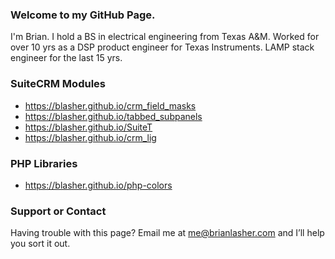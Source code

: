 ### Welcome to my GitHub Page.
I'm Brian.  I hold a BS in electrical engineering from Texas A&M. Worked for over 10 yrs as a DSP product engineer for Texas Instruments. LAMP stack engineer for the last 15 yrs.

### SuiteCRM Modules
 - https://blasher.github.io/crm_field_masks
 - https://blasher.github.io/tabbed_subpanels
 - https://blasher.github.io/SuiteT
 - https://blasher.github.io/crm_lig

### PHP Libraries
 - https://blasher.github.io/php-colors





### Support or Contact
Having trouble with this page? Email me at me@brianlasher.com and I’ll help you sort it out.
